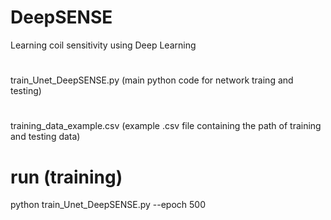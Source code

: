 # DeepSENSE
Learning coil sensitivity using Deep Learning
# 
train_Unet_DeepSENSE.py           (main python code for network traing and testing)
#
training_data_example.csv           (example .csv file containing the path of training and testing data)
# run (training)
python train_Unet_DeepSENSE.py --epoch 500
